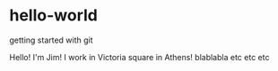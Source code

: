 # hello-world
getting started with git

Hello! I'm Jim! I work in Victoria square in Athens!
blablabla etc etc etc
